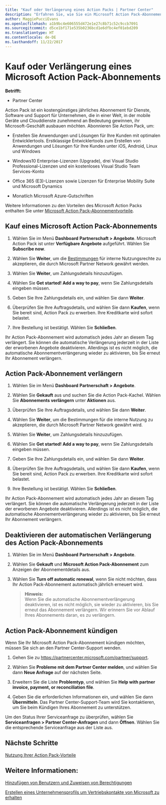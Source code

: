 ```yaml
---
title: "Kauf oder Verlängerung eines Action Packs | Partner Center"
description: "Erfahren Sie, wie Sie ein Microsoft Action Pack-Abonnement kaufen oder verlängern."
author: MaggiePucciEvans
ms.openlocfilehash: a1b9bc4e606555d472e1e27c8b71c52c9ccb7091
ms.sourcegitcommit: d5ce1bf171e535b0236bcd1e6dfbc4ef01ebd209
ms.translationtype: HT
ms.contentlocale: de-DE
ms.lasthandoff: 11/22/2017
---
```

# <a name="purchase-or-renew-a-microsoft-action-pack-subscription"></a>Kauf oder Verlängerung eines Microsoft Action Pack-Abonnements

**Betrifft:**

-  Partner Center


Action Pack ist ein kostengünstiges jährliches Abonnement für Dienste, Software und Support für Unternehmen, die in einer Welt, in der mobile Geräte und Clouddienste zunehmend an Bedeutung gewinnen, ihr Microsoft-Geschäft ausbauen möchten. Abonnieren Sie Action Pack, um:

- Erstellen Sie Anwendungen und Lösungen für Ihre Kunden mit optimalen Entwicklertools. Erstklassige Entwicklertools zum Erstellen von Anwendungen und Lösungen für Ihre Kunden unter iOS, Android, Linux und Windows 

- Windows10 Enterprise-Lizenzen (Upgrade), drei Visual Studio Professional-Lizenzen und ein kostenloses Visual Studio Team Services-Konto 

- Office 365 (E3)-Lizenzen sowie Lizenzen für Enterprise Mobility Suite und Microsoft Dynamics 

- Monatlich Microsoft Azure-Gutschriften

Weitere Informationen zu den Vorteilen des Microsoft Action Packs enthalten Sie unter [Microsoft Action Pack-Abonnementvorteile](mpn-action-pack-subscription-benefits.md). 


## <a name="purchase-a-microsoft-action-pack-subscription"></a>Kauf eines Microsoft Action Pack-Abonnements

1. Wählen Sie im Menü **Dashboard** **Partnerschaft > Angebote**. Microsoft Action Pack ist unter **Verfügbare Angebote** aufgeführt. Wählen Sie **Subscribe now**. 

2. Wählen Sie **Weiter**, um die [Bestimmungen](https://go.microsoft.com/fwlink/?linkid=842232) für interne Nutzungsrechte zu akzeptieren, die durch Microsoft Partner Network gewährt werden.  

3. Wählen Sie **Weiter**, um Zahlungsdetails hinzuzufügen. 

4. Wählen Sie **Get started! Add a way to pay**, wenn Sie Zahlungsdetails eingeben müssen. 

5. Geben Sie Ihre Zahlungsdetails ein, und wählen Sie dann **Weiter**.

6. Überprüfen Sie Ihre Auftragsdetails, und wählen Sie dann **Kaufen**, wenn Sie bereit sind, Action Pack zu erwerben. Ihre Kreditkarte wird sofort belastet.

7. Ihre Bestellung ist bestätigt. Wählen Sie **Schließen**.

Ihr Action Pack-Abonnement wird automatisch jedes Jahr an diesem Tag verlängert. Sie können die automatische Verlängerung jederzeit in der Liste der erworbenen Angebote deaktivieren. Allerdings ist es nicht möglich, die automatische Abonnementverlängerung wieder zu aktivieren, bis Sie erneut Ihr Abonnement verlängern. 


## <a name="renew-your-action-pack-subscription"></a>Action Pack-Abonnement verlängern

1. Wählen Sie im Menü **Dashboard** **Partnerschaft > Angebote**.  

2. Wählen Sie **Gekauft** aus und suchen Sie die Action Pack-Kachel. Wählen Sie **Abonnements verlängern** unter **Aktionen** aus.  

3. Überprüfen Sie Ihre Auftragsdetails, und wählen Sie dann **Weiter**.

4. Wählen Sie **Weiter**, um die Bestimmungen für die interne Nutzung zu akzeptieren, die durch Microsoft Partner Network gewährt wird.  

5. Wählen Sie **Weiter**, um Zahlungsdetails hinzuzufügen. 

6. Wählen Sie **Get started! Add a way to pay**, wenn Sie Zahlungsdetails eingeben müssen. 

7. Geben Sie Ihre Zahlungsdetails ein, und wählen Sie dann **Weiter**.

8. Überprüfen Sie Ihre Auftragsdetails, und wählen Sie dann **Kaufen**, wenn Sie bereit sind, Action Pack zu erwerben. Ihre Kreditkarte wird sofort belastet.

9. Ihre Bestellung ist bestätigt. Wählen Sie **Schließen**.

Ihr Action Pack-Abonnement wird automatisch jedes Jahr an diesem Tag verlängert. Sie können die automatische Verlängerung jederzeit in der Liste der erworbenen Angebote deaktivieren. Allerdings ist es nicht möglich, die automatische Abonnementverlängerung wieder zu aktivieren, bis Sie erneut Ihr Abonnement verlängern. 


## <a name="turn-off-automatic-action-pack-subscription-renewal"></a>Deaktivieren der automatischen Verlängerung des Action Pack-Abonnements

1. Wählen Sie im Menü **Dashboard** **Partnerschaft > Angebote**. 

2. Wählen Sie **Gekauft** und **Microsoft Action Pack-Abonnement** zum Anzeigen der Abonnementdetails aus. 

3. Wählen Sie **Turn off automatic renewal**, wenn Sie nicht möchten, dass Ihr Action Pack-Abonnement automatisch jährlich erneuert wird. 

    >**Hinweis:**<br>
    Wenn Sie die automatische Abonnementverlängerung deaktivieren, ist es nicht möglich, sie wieder zu aktivieren, bis Sie erneut das Abonnement verlängern. Wir erinnern Sie vor Ablauf Ihres Abonnements daran, es zu verlängern.


## <a name="cancel-your-action-pack-subscription"></a>Action Pack-Abonnement kündigen

Wenn Sie Ihr Microsoft Action Pack-Abonnement kündigen möchten, müssen Sie sich an den Partner Center-Support wenden.

1. Gehen Sie zu https://partnercenter.microsoft.com/partner/support.

2. Wählen Sie **Probleme mit dem Partner Center melden**, und wählen Sie dann **Neue Anfrage** auf der nächsten Seite.

3. Erweitern Sie die Liste **Problemtyp**, und wählen Sie **Help with partner invoice, payment, or reconciliation file**. 

4. Geben Sie die erforderlichen Informationen ein, und wählen Sie dann **Übermitteln**. Das Partner Center-Support-Team wird Sie kontaktieren, um Sie beim Kündigen Ihres Abonnement zu unterstützen.

Um den Status Ihrer Serviceanfrage zu überprüfen, wählen Sie **Serviceanfragen > Partner Center-Anfragen** und dann **Öffnen**. Wählen Sie die entsprechende Serviceanfrage aus der Liste aus.  

 
## <a name="next-steps"></a>Nächste Schritte

[Nutzung Ihrer Action Pack-Vorteile](manage-your-partner-network-benefits.md)


## <a name="see-also"></a>Weitere Informationen:

[Hinzufügen von Benutzern und Zuweisen von Berechtigungen](create-user-accounts-and-set-permissions.md)

[Erstellen eines Unternehmensprofils um Vertriebskontakte von Microsoft zu erhalten](create-a-marketing-profile.md)



